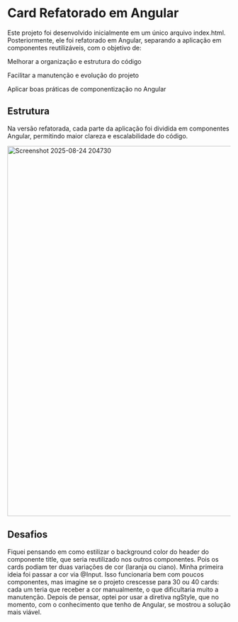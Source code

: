 # Card Refatorado em Angular

Este projeto foi desenvolvido inicialmente em um único arquivo index.html.
Posteriormente, ele foi refatorado em Angular, separando a aplicação em componentes reutilizáveis, com o objetivo de:

Melhorar a organização e estrutura do código

Facilitar a manutenção e evolução do projeto

Aplicar boas práticas de componentização no Angular

## Estrutura

Na versão refatorada, cada parte da aplicação foi dividida em componentes Angular, permitindo maior clareza e escalabilidade do código.

<img width="1375" height="835" alt="Screenshot 2025-08-24 204730" src="https://github.com/user-attachments/assets/1b67a5f5-4577-41d6-9e91-0c1a067673fc" />

## Desafios
Fiquei pensando em como estilizar o background color do header do componente title, que seria reutilizado nos outros componentes. Pois os cards podiam ter duas variações de cor (laranja ou ciano). Minha primeira ideia foi passar a cor via @Input. Isso funcionaria bem com poucos componentes, mas imagine se o projeto crescesse para 30 ou 40 cards: cada um teria que receber a cor manualmente, o que dificultaria muito a manutenção. Depois de pensar, optei por usar a diretiva ngStyle, que no momento, com o conhecimento que tenho de Angular, se mostrou a solução mais viável.

